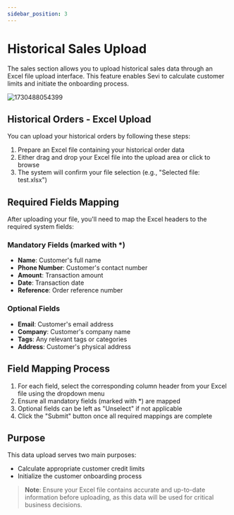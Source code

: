 ```yaml
---
sidebar_position: 3
---
```


# Historical Sales Upload

The sales section allows you to upload historical sales data through an Excel file upload interface. This feature enables Sevi to calculate customer limits and initiate the onboarding process.


![1730488054399](/seller/admin/017.png)

## Historical Orders - Excel Upload

You can upload your historical orders by following these steps:

1. Prepare an Excel file containing your historical order data
2. Either drag and drop your Excel file into the upload area or click to browse
3. The system will confirm your file selection (e.g., "Selected file: test.xlsx")

## Required Fields Mapping

After uploading your file, you'll need to map the Excel headers to the required system fields:

### Mandatory Fields (marked with *)

- **Name**: Customer's full name
- **Phone Number**: Customer's contact number
- **Amount**: Transaction amount
- **Date**: Transaction date
- **Reference**: Order reference number

### Optional Fields

- **Email**: Customer's email address
- **Company**: Customer's company name
- **Tags**: Any relevant tags or categories
- **Address**: Customer's physical address

## Field Mapping Process

1. For each field, select the corresponding column header from your Excel file using the dropdown menu
2. Ensure all mandatory fields (marked with *) are mapped
3. Optional fields can be left as "Unselect" if not applicable
4. Click the "Submit" button once all required mappings are complete

## Purpose

This data upload serves two main purposes:

- Calculate appropriate customer credit limits
- Initialize the customer onboarding process

> **Note**: Ensure your Excel file contains accurate and up-to-date information before uploading, as this data will be used for critical business decisions.
